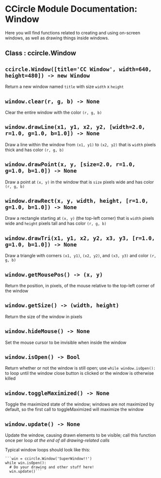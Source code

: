 # CCircle Module Documentation: Window

Here you will find functions related to creating and using on-screen windows,
as well as drawing things inside windows.

## Class : ccircle.Window

## `ccircle.Window([title='CC Window', width=640, height=480]) -> new Window`
  Return a new window named `title` with size `width` x `height`

## `window.clear(r, g, b) -> None`
  Clear the entire window with the color `(r, g, b)`

## `window.drawLine(x1, y1, x2, y2, [width=2.0, r=1.0, g=1.0, b=1.0]) -> None`
  Draw a line within the window from `(x1, y1)` to `(x2, y2)` that is `width`
  pixels thick and has color `(r, g, b)`

## `window.drawPoint(x, y, [size=2.0, r=1.0, g=1.0, b=1.0]) -> None`
  Draw a point at `(x, y)` in the window that is `size` pixels wide and has
  color `(r, g, b)`

## `window.drawRect(x, y, width, height, [r=1.0, g=1.0, b=1.0]) -> None`
  Draw a rectangle starting at `(x, y)` (the top-left corner) that is `width`
  pixels wide and `height` pixels tall and has color `(r, g, b)`

## `window.drawTri(x1, y1, x2, y2, x3, y3, [r=1.0, g=1.0, b=1.0]) -> None`
  Draw a triangle with corners `(x1, y1)`, `(x2, y2)`, and `(x3, y3)` and color
  `(r, g, b)`

## `window.getMousePos() -> (x, y)`
  Return the position, in pixels, of the mouse relative to the top-left corner of
  the window

## `window.getSize() -> (width, height)`
  Return the size of the window in pixels

## `window.hideMouse() -> None`
  Set the mouse cursor to be invisible when inside the window

## `window.isOpen() -> Bool`
  Return whether or not the window is still open; use `while window.isOpen():`
  to loop until the window close button is clicked or the window is otherwise
  killed

## `window.toggleMaximized() -> None`
  Toggle the maximized state of the window; windows are not maximized by default,
  so the first call to toggleMaximized will maximize the window

## `window.update() -> None`
  Update the window, causing drawn elements to be visible; call this function
  once per loop *at the end of all drawing-related calls*

  Typical window loops should look like this:

    ```win = ccircle.Window('SuperWindow!!')
    while win.isOpen():
      # Do your drawing and other stuff here!
      win.update()```
